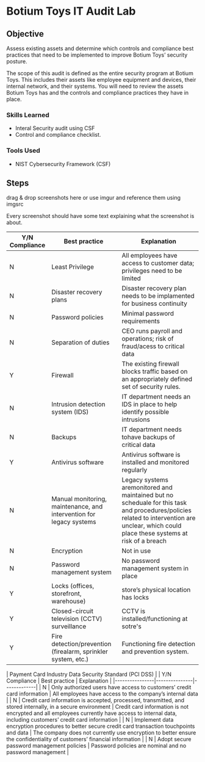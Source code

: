 # Botium Toys IT Audit Lab

## Objective
Assess existing assets and determine which controls and compliance best practices that need to be implemented to improve Botium Toys’ security posture.

The scope of this audit is defined as the entire security program at Botium Toys. This includes their assets like employee equipment and devices, their internal network, and their systems. You will need to review the assets Botium Toys has and the controls and compliance practices they have in place.

### Skills Learned

- Interal Security audit using CSF
- Control and compliance checklist.

### Tools Used

- NIST Cybersecurity Framework (CSF)

## Steps
drag & drop screenshots here or use imgur and reference them using imgsrc

Every screenshot should have some text explaining what the screenshot is about.

| Y/N Compliance | Best practice | Explanation |
|----------------|---------------|-------------|
| N | Least Privilege | All employees have access to customer data; privileges need to be limited |
| N | Disaster recovery plans | Disaster recovery plan needs to be implamented for business continuity |
| N | Password policies | Minimal password requirements |
| N | Separation of duties | CEO runs payroll and operations; risk of fraud/acess to critical data |
| Y | Firewall | The existing firewall blocks traffic based on an appropriately defined set of security rules. |
| N | Intrusion detection system (IDS) | IT department needs an IDS in place to help identify possible intrusions |
| N | Backups | IT department needs tohave backups of critical data |
| Y | Antivirus software | Antivirus software is installed and monitored regularly |
| N | Manual monitoring, maintenance, and intervention for legacy systems  | Legacy systems aremonitored and maintained but no scheduale for this task and procedures/policies related to intervention are unclear, which could place these systems at risk of a breach |
| N | Encryption | Not in use |
| N | Password management system | No password management system in place |
| Y | Locks (offices, storefront, warehouse) | store’s physical location has locks |
| Y | Closed-circuit television (CCTV) surveillance | CCTV is installed/functioning at sotre's |
| Y | Fire detection/prevention (firealarm, sprinkler system, etc.) | Functioning fire detection and prevention system. |

| Payment Card Industry Data Security Standard (PCI DSS) |
| Y/N Compliance | Best practice | Explanation |
|----------------|---------------|-------------|
| N | Only authorized users have access to customers’ credit card information | All employees have access to the company’s internal data |
| N | Credit card information is accepted, processed, transmitted, and stored internally, in a secure environment | Credit card information is not encrypted and all employees currently have access to internal data, including customers’ credit card information |
| N | Implement data encryption procedures to better secure credit card transaction touchpoints and data | The company does not currently use encryption to better ensure the confidentiality of customers’ financial information |
| N | Adopt secure password management policies | Password policies are nominal and
no password management |

